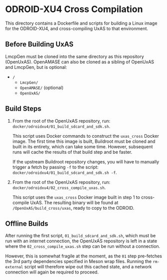 # ODROID-XU4 Cross Compilation

This directory contains a Dockerfile and scripts for building a Linux
image for the ODROID-XU4, and cross-compiling UxAS to that
environment.

## Before Building UxAS

LmcpGen must be cloned into the same directory as this repository
(OpenUxAS). OpenAMASE can also be cloned as a sibling of OpenUxAS and
LmcpGen, but is optional:

* `/`
  * `LmcpGen/`
  * `OpenAMASE/` (optional)
  * `OpenUxAS/`

## Build Steps

1. From the root of the OpenUxAS repository, run:
   `docker/odroidxu4/01_build_sdcard_and_sdk.sh`.

   This script uses Docker commands to construct the `uxas_cross`
   Docker image. The first time this image is built, Buildroot must be
   cloned and built in its entirety, which can take some
   time. However, subsequent runs will cache the results of that build
   step and be faster.
   
   If the upstream Buildroot repository changes, you will have to
   manually trigger a fetch by passing `-f` to the script:
   `docker/odroidxu4/01_build_sdcard_and_sdk.sh -f`.

2. From the root of the OpenUxAS repository, run:
   `docker/odroidxu4/02_cross_compile_uxas.sh`.

   This script uses the `uxas_cross` Docker image built in step 1 to
   cross-compile UxAS. The resulting binary will be found at
   `/OpenUxAS/build_cross/uxas`, ready to copy to the ODROID.
 
## Offline Builds

After running the first script, `01_build_sdcard_and_sdk.sh`, which
must be run with an internet connection, the OpenUxAS repository is
left in a state where the `02_cross_compile_uxas.sh` step can be run
without a connection.

However, this is somewhat fragile at the moment, as the `01` step
pre-fetches the 3rd party dependencies specified in Meson wrap
files. Running the `rm-external` script will therefore wipe out this
cached state, and a network connection will again be required to
proceed.
